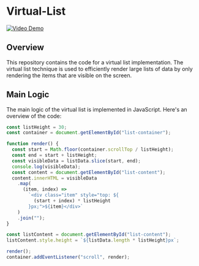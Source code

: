 # Virtual-List

[![Video Demo](path/to/video.png)](./react-performance.mp4)

## Overview

This repository contains the code for a virtual list implementation. The virtual list technique is used to efficiently render large lists of data by only rendering the items that are visible on the screen.

## Main Logic

The main logic of the virtual list is implemented in JavaScript. Here's an overview of the code:

```javascript
const listHeight = 30;
const container = document.getElementById("list-container");

function render() {
  const start = Math.floor(container.scrollTop / listHeight);
  const end = start + listHeight;
  const visibleData = listData.slice(start, end);
  console.log(visibleData);
  const content = document.getElementById("list-content");
  content.innerHTML = visibleData
    .map(
      (item, index) =>
        `<div class="item" style="top: ${
          (start + index) * listHeight
        }px;">${item}</div>`
    )
    .join("");
}

const listContent = document.getElementById("list-content");
listContent.style.height = `${listData.length * listHeight}px`;

render();
container.addEventListener("scroll", render);
```
